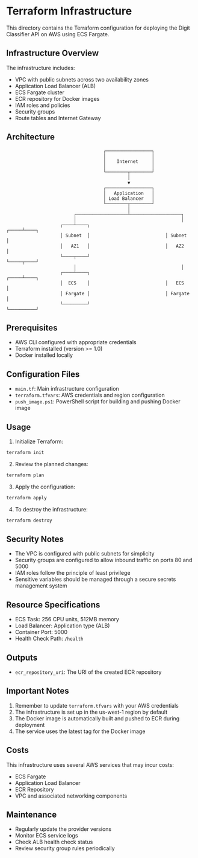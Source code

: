 # Terraform Infrastructure

This directory contains the Terraform configuration for deploying the Digit Classifier API on AWS using ECS Fargate.

## Infrastructure Overview

The infrastructure includes:

- VPC with public subnets across two availability zones
- Application Load Balancer (ALB)
- ECS Fargate cluster
- ECR repository for Docker images
- IAM roles and policies
- Security groups
- Route tables and Internet Gateway

## Architecture

```
                                    ┌─────────────────┐
                                    │                 │
                                    │    Internet     │
                                    │                 │
                                    └────────┬────────┘
                                             │
                                             ▼
                                    ┌─────────────────┐
                                    │   Application   │
                                    │ Load Balancer   │
                                    └────────┬────────┘
                                             │
                         ┌───────────────────┴───────────────────┐
                         │                                       │
                    ┌────┴────┐                            ┌─────┴────┐
                    │ Subnet  │                            │ Subnet   │
                    │   AZ1   │                            │   AZ2    │
                    └────┬────┘                            └─────┬────┘
                         │                                       │
                    ┌────┴────┐                            ┌─────┴────┐
                    │  ECS    │                            │   ECS    │
                    │ Fargate │                            │ Fargate  │
                    └─────────┘                            └──────────┘
```

## Prerequisites

- AWS CLI configured with appropriate credentials
- Terraform installed (version >= 1.0)
- Docker installed locally

## Configuration Files

- `main.tf`: Main infrastructure configuration
- `terraform.tfvars`: AWS credentials and region configuration
- `push_image.ps1`: PowerShell script for building and pushing Docker image

## Usage

1. Initialize Terraform:
```bash
terraform init
```

2. Review the planned changes:
```bash
terraform plan
```

3. Apply the configuration:
```bash
terraform apply
```

4. To destroy the infrastructure:
```bash
terraform destroy
```

## Security Notes

- The VPC is configured with public subnets for simplicity
- Security groups are configured to allow inbound traffic on ports 80 and 5000
- IAM roles follow the principle of least privilege
- Sensitive variables should be managed through a secure secrets management system

## Resource Specifications

- ECS Task: 256 CPU units, 512MB memory
- Load Balancer: Application type (ALB)
- Container Port: 5000
- Health Check Path: `/health`

## Outputs

- `ecr_repository_uri`: The URI of the created ECR repository

## Important Notes

1. Remember to update `terraform.tfvars` with your AWS credentials
2. The infrastructure is set up in the us-west-1 region by default
3. The Docker image is automatically built and pushed to ECR during deployment
4. The service uses the latest tag for the Docker image

## Costs

This infrastructure uses several AWS services that may incur costs:
- ECS Fargate
- Application Load Balancer
- ECR Repository
- VPC and associated networking components

## Maintenance

- Regularly update the provider versions
- Monitor ECS service logs
- Check ALB health check status
- Review security group rules periodically 